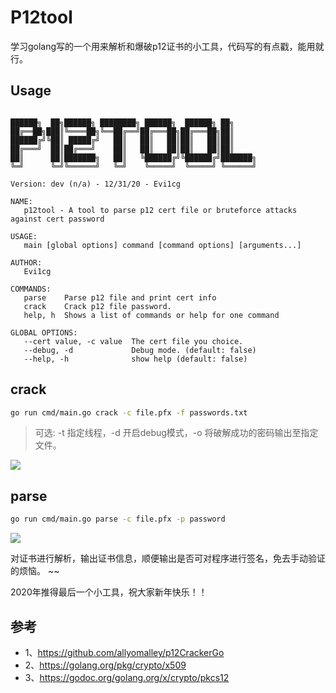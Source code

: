 # P12tool
学习golang写的一个用来解析和爆破p12证书的小工具，代码写的有点戳，能用就行。

## Usage
```

██████╗  ██╗██████╗ ████████╗ ██████╗  ██████╗ ██╗
██╔══██╗███║╚════██╗╚══██╔══╝██╔═══██╗██╔═══██╗██║
██████╔╝╚██║ █████╔╝   ██║   ██║   ██║██║   ██║██║
██╔═══╝  ██║██╔═══╝    ██║   ██║   ██║██║   ██║██║
██║      ██║███████╗   ██║   ╚██████╔╝╚██████╔╝███████╗
╚═╝      ╚═╝╚══════╝   ╚═╝    ╚═════╝  ╚═════╝ ╚══════╝

Version: dev (n/a) - 12/31/20 - Evi1cg

NAME:
   p12tool - A tool to parse p12 cert file or bruteforce attacks against cert password

USAGE:
   main [global options] command [command options] [arguments...]

AUTHOR:
   Evi1cg

COMMANDS:
   parse    Parse p12 file and print cert info
   crack    Crack p12 file password.
   help, h  Shows a list of commands or help for one command

GLOBAL OPTIONS:
   --cert value, -c value  The cert file you choice.
   --debug, -d             Debug mode. (default: false)
   --help, -h              show help (default: false)
```

## crack
```bash
go run cmd/main.go crack -c file.pfx -f passwords.txt
```
>可选: -t 指定线程，-d 开启debug模式，-o 将破解成功的密码输出至指定文件。

![](https://blogpics-1251691280.file.myqcloud.com/imgs/20201231232938.png)


## parse
```bash
go run cmd/main.go parse -c file.pfx -p password
```

![](https://blogpics-1251691280.file.myqcloud.com/imgs/20201231233107.png)

对证书进行解析，输出证书信息，顺便输出是否可对程序进行签名，免去手动验证的烦恼。 ~~

2020年推得最后一个小工具，祝大家新年快乐！！

## 参考
* 1、https://github.com/allyomalley/p12CrackerGo
* 2、https://golang.org/pkg/crypto/x509
* 3、https://godoc.org/golang.org/x/crypto/pkcs12